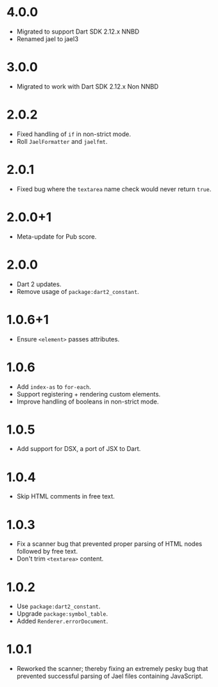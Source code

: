 # 4.0.0
* Migrated to support Dart SDK 2.12.x NNBD
* Renamed jael to jael3

# 3.0.0
* Migrated to work with Dart SDK 2.12.x Non NNBD

# 2.0.2
* Fixed handling of `if` in non-strict mode.
* Roll `JaelFormatter` and `jaelfmt`.

# 2.0.1
* Fixed bug where the `textarea` name check would never return `true`.

# 2.0.0+1
* Meta-update for Pub score.

# 2.0.0
* Dart 2 updates.
* Remove usage of `package:dart2_constant`.

# 1.0.6+1
* Ensure `<element>` passes attributes.

# 1.0.6
* Add `index-as` to `for-each`.
* Support registering + rendering custom elements.
* Improve handling of booleans in non-strict mode.

# 1.0.5
* Add support for DSX, a port of JSX to Dart.

# 1.0.4
* Skip HTML comments in free text.

# 1.0.3
* Fix a scanner bug that prevented proper parsing of HTML nodes
followed by free text.
* Don't trim `<textarea>` content.

# 1.0.2
* Use `package:dart2_constant`.
* Upgrade `package:symbol_table`.
* Added `Renderer.errorDocument`.

# 1.0.1
* Reworked the scanner; thereby fixing an extremely pesky bug
that prevented successful parsing of Jael files containing
JavaScript.